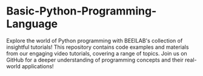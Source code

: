 # Basic-Python-Programming-Language
Explore the world of Python programming with BEEILAB's collection of insightful tutorials! This repository contains code examples and materials from our engaging video tutorials, covering a range of topics. Join us on GitHub for a deeper understanding of programming concepts and their real-world applications!
